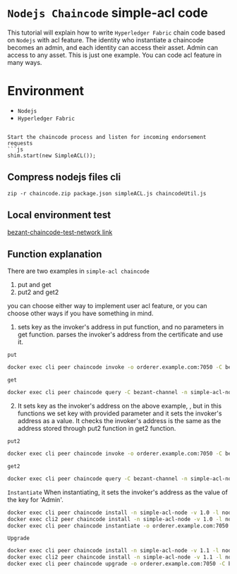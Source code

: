 # `Nodejs Chaincode` simple-acl code
This tutorial will explain how to write `Hyperledger Fabric` chain code based on `Nodejs` with acl feature.
The identity who instantiate a chaincode becomes an admin, and each identity can access their asset.
Admin can access to any asset.
This is just one example. You can code acl feature in many ways.
                            
# Environment
+ `Nodejs`
+ `Hyperledger Fabric`

```

Start the chaincode process and listen for incoming endorsement requests
```js
shim.start(new SimpleACL());
```

## Compress nodejs files cli
``` console
zip -r chaincode.zip package.json simpleACL.js chaincodeUtil.js
```

## Local environment test
[bezant-chaincode-test-network link](https://github.com/bezant-developers/bezant-chaincode-test-network)


## Function explanation
There are two examples in ``simple-acl chaincode``
1) put and get
2) put2 and get2

you can choose either way to implement user acl feature, or you can choose other ways if you have something in mind.
 

1. sets key as the invoker's address in put function, and no parameters in get function.
   parses the invoker's address from the certificate and use it.
  
``put``
```bash
docker exec cli peer chaincode invoke -o orderer.example.com:7050 -C bezant-channel -n simple-acl-node --peerAddresses peer0.bezant.example.com:7051 -c '{"Args":["put", "10"]}'
```

``get``
```bash
docker exec cli peer chaincode query -C bezant-channel -n simple-acl-node --peerAddresses peer0.bezant.example.com:7051 -c '{"Args":["get"]}'
```

2. It sets key as the invoker's address on the above example, , but in this functions we set key with provided parameter and it sets the invoker's address as a value.
   It checks the invoker's address is the same as the address stored through put2 function in get2 function. 
   
``put2``
```bash
docker exec cli peer chaincode invoke -o orderer.example.com:7050 -C bezant-channel -n simple-acl-node --peerAddresses peer0.bezant.example.com:7051 -c '{"Args":["put2", "a", "10"]}'
```

``get2``
```bash
docker exec cli peer chaincode query -C bezant-channel -n simple-acl-node --peerAddresses peer0.bezant.example.com:7051 -c '{"Args":["get", "a"]}'
```



``Instantiate``
When instantiating, it sets the invoker's address as the value of the key for 'Admin'.
```bash
docker exec cli peer chaincode install -n simple-acl-node -v 1.0 -l node -p /opt/gopath/src/simple-acl-node
docker exec cli2 peer chaincode install -n simple-acl-node -v 1.0 -l node -p /opt/gopath/src/simple-acl-node                                                                                            
docker exec cli peer chaincode instantiate -o orderer.example.com:7050 -C bezant-channel -n simple-acl-node -v 1.0 -c '{"Args":["init"]}'               
```

``Upgrade``
```bash
docker exec cli peer chaincode install -n simple-acl-node -v 1.1 -l node -p /opt/gopath/src/simple-acl-node
docker exec cli2 peer chaincode install -n simple-acl-node -v 1.1 -l node -p /opt/gopath/src/simple-acl-node                                                                                           
docker exec cli peer chaincode upgrade -o orderer.example.com:7050 -C bezant-channel -n simple-acl-node -v 1.1 -c '{"Args":["init"]}'               
```